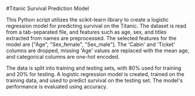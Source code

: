 #Titanic Survival Prediction Model

This Python script utilizes the scikit-learn library to create a logistic regression model for predicting survival on the Titanic. The dataset is read from a tab-separated file, and features such as age, sex, and titles extracted from names are preprocessed. The selected features for the model are ["Age", "Sex_female", "Sex_male"]. The 'Cabin' and 'Ticket' columns are dropped, missing 'Age' values are replaced with the mean age, and categorical columns are one-hot encoded.

The data is split into training and testing sets, with 80% used for training and 20% for testing. A logistic regression model is created, trained on the training data, and used to predict survival on the testing set. The model's performance is evaluated using accuracy.
